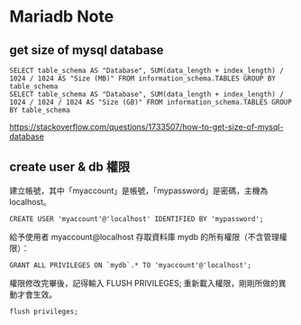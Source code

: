 Mariadb Note
=======

get size of mysql database
----------

```
SELECT table_schema AS "Database", SUM(data_length + index_length) / 1024 / 1024 AS "Size (MB)" FROM information_schema.TABLES GROUP BY table_schema
SELECT table_schema AS "Database", SUM(data_length + index_length) / 1024 / 1024 / 1024 AS "Size (GB)" FROM information_schema.TABLES GROUP BY table_schema

```

<https://stackoverflow.com/questions/1733507/how-to-get-size-of-mysql-database>

create user & db 權限
----------

建立帳號，其中「myaccount」是帳號，「mypassword」是密碼，主機為 localhost。

```
CREATE USER 'myaccount'@'localhost' IDENTIFIED BY 'mypassword';

```

給予使用者 myaccount@localhost 存取資料庫 mydb 的所有權限（不含管理權限）：

```
GRANT ALL PRIVILEGES ON `mydb`.* TO 'myaccount'@'localhost';

```

權限修改完畢後，記得輸入 FLUSH PRIVILEGES; 重新載入權限，剛剛所做的異動才會生效。

```
flush privileges;

```






